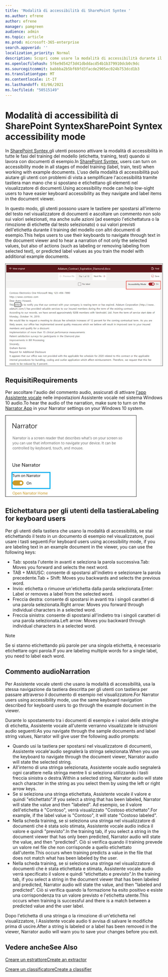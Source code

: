 ```yaml
---
title: 'Modalità di accessibilità di SharePoint Syntex '
ms.author: efrene
author: efrene
manager: pamgreen
audience: admin
ms.topic: article
ms.prod: microsoft-365-enterprise
search.appverid: ''
localization_priority: Normal
description: Scopri come usare la modalità di accessibilità durante il training di un modello in SharePoint Syntex.
ms.openlocfilehash: 5f6e9d542f3d41dbddacd54b1b379910dcb0c9dc
ms.sourcegitcommit: babbba2b5bf69fd3facde2905ec024b753dcd1b3
ms.translationtype: MT
ms.contentlocale: it-IT
ms.lasthandoff: 03/06/2021
ms.locfileid: "50515149"
---
```

# <a name="sharepoint-syntex-accessibility-mode"></a><span data-ttu-id="9135d-103">Modalità di accessibilità di SharePoint Syntex</span><span class="sxs-lookup"><span data-stu-id="9135d-103">SharePoint Syntex accessibility mode</span></span>

<span data-ttu-id="9135d-104">In [SharePoint Syntex,](index.md)gli utenti possono attivare la modalità di accessibilità in tutte le fasi del training del modello (etichetta, training, test) quando si lavora con documenti di esempio.</span><span class="sxs-lookup"><span data-stu-id="9135d-104">In [SharePoint Syntex](index.md), users can turn on accessibility mode in all stages of model training (label, train, test) when working with example documents.</span></span> <span data-ttu-id="9135d-105">L'uso della modalità di accessibilità può aiutare gli utenti con problemi di vista a semplificare l'accessibilità tramite tastiera man mano che si spostano e etichettano gli elementi nel visualizzatore di documenti.</span><span class="sxs-lookup"><span data-stu-id="9135d-105">Using accessibility mode can help low-sight users to have easier keyboard accessibility as they navigate and label items in the document viewer.</span></span>

<span data-ttu-id="9135d-106">In questo modo, gli utenti possono usare le tastiere per spostarsi all'interno del testo nel visualizzatore di documenti e ascoltare un commento non solo sui valori selezionati, ma anche sulle azioni (ad esempio l'etichettatura o la rimozione di etichette dal testo selezionato) o sui valori previsti dell'etichetta durante il training del modello con altri documenti di esempio.</span><span class="sxs-lookup"><span data-stu-id="9135d-106">This helps users to use their keyboards to navigate through text in the document viewer and to hear a narration of not only the selected values, but also of actions (such as labeling or removing labeling from selected text), or predicted label values as you train the model with additional example documents.</span></span> 


![Modalità accessibilità](../media/content-understanding/accessibility-mode.png)

## <a name="requirements"></a><span data-ttu-id="9135d-108">Requisiti</span><span class="sxs-lookup"><span data-stu-id="9135d-108">Requirements</span></span>

<span data-ttu-id="9135d-109">Per ascoltare l'audio del commento audio, assicurati di attivare [l'app Assistente vocale](https://support.microsoft.com/windows/complete-guide-to-narrator-e4397a0d-ef4f-b386-d8ae-c172f109bdb1) nelle impostazioni Assistente vocale nel sistema Windows 10 audio.</span><span class="sxs-lookup"><span data-stu-id="9135d-109">To hear the audio of the narration, make sure to turn on the [Narrator App](https://support.microsoft.com/windows/complete-guide-to-narrator-e4397a0d-ef4f-b386-d8ae-c172f109bdb1) in your Narrator settings on your Windows 10 system.</span></span>

![Attivare Assistente vocale](../media/content-understanding/narrator-settings.png)

## <a name="labeling-for-keyboard-users"></a><span data-ttu-id="9135d-111">Etichettatura per gli utenti della tastiera</span><span class="sxs-lookup"><span data-stu-id="9135d-111">Labeling for keyboard users</span></span>

<span data-ttu-id="9135d-112">Per gli utenti della tastiera che usano la modalità di accessibilità, se stai etichettando il testo in un documento di esempio nel visualizzatore, puoi usare i tasti seguenti:</span><span class="sxs-lookup"><span data-stu-id="9135d-112">For keyboard users using accessibility mode, if you are labeling text in an example document in the viewer, you can use the following keys:</span></span>

- <span data-ttu-id="9135d-113">Tab: sposta l'utente in avanti e seleziona la parola successiva.</span><span class="sxs-lookup"><span data-stu-id="9135d-113">Tab: Moves you forward and selects the next word.</span></span>
- <span data-ttu-id="9135d-114">TAB + MAIUSC: consente di spostarsi all'indietro e selezionare la parola precedente.</span><span class="sxs-lookup"><span data-stu-id="9135d-114">Tab + Shift: Moves you backwards and selects the previous word.</span></span>
- <span data-ttu-id="9135d-115">Invio: etichetta o rimuove un'etichetta dalla parola selezionata.</span><span class="sxs-lookup"><span data-stu-id="9135d-115">Enter: Label or removes a label from the selected word.</span></span>
- <span data-ttu-id="9135d-116">Freccia destra: consente di spostarsi in avanti tra i singoli caratteri di una parola selezionata.</span><span class="sxs-lookup"><span data-stu-id="9135d-116">Right arrow: Moves you forward through individual characters in a selected word.</span></span>
- <span data-ttu-id="9135d-117">Freccia sinistra: consente di spostarsi all'indietro tra i singoli caratteri di una parola selezionata.</span><span class="sxs-lookup"><span data-stu-id="9135d-117">Left arrow: Moves you backward through individual characters in a selected word.</span></span>

> [!NOTE]
> <span data-ttu-id="9135d-118">Se si stanno etichettando più parole per una singola etichetta, è necessario etichettare ogni parola.</span><span class="sxs-lookup"><span data-stu-id="9135d-118">If you are labeling multiple words for a single label, you need to label each word.</span></span>


## <a name="narration"></a><span data-ttu-id="9135d-119">Commento audio</span><span class="sxs-lookup"><span data-stu-id="9135d-119">Narration</span></span>

<span data-ttu-id="9135d-120">Per Assistente vocale utenti che usano la modalità di accessibilità, usa la stessa navigazione da tastiera descritta per gli utenti con tastiera per passare attraverso il documento di esempio nel visualizzatore.</span><span class="sxs-lookup"><span data-stu-id="9135d-120">For Narrator users using accessibility mode, use the same keyboard navigation described for keyboard users to go through the example document in the viewer.</span></span>

<span data-ttu-id="9135d-121">Durante lo spostamento tra i documenti di esempio e i valori delle stringhe di etichetta, Assistente vocale all'utente verranno visualizzate le istruzioni audio seguenti:</span><span class="sxs-lookup"><span data-stu-id="9135d-121">As you navigate through the sample documents and label string values, Narrator will give user the following audio prompts:</span></span>

- <span data-ttu-id="9135d-122">Quando usi la tastiera per spostarsi nel visualizzatore di documenti, Assistente vocale'audio segnalerà la stringa selezionata.</span><span class="sxs-lookup"><span data-stu-id="9135d-122">When you use the keyboard to navigate through the document viewer, Narrator audio will state the selected string.</span></span>
- <span data-ttu-id="9135d-123">All'interno di una stringa selezionata, Assistente vocale audio segnalerà ogni carattere nella stringa mentre li si seleziona utilizzando i tasti freccia sinistra o destra.</span><span class="sxs-lookup"><span data-stu-id="9135d-123">Within a selected string, Narrator audio will state each character in the string as you select them by using the left or right arrow keys.</span></span>
- <span data-ttu-id="9135d-124">Se si seleziona una stringa etichettata, Assistente vocale il valore e quindi "etichettato".</span><span class="sxs-lookup"><span data-stu-id="9135d-124">If you select a string that has been labeled, Narrator will state the value and then "labeled".</span></span>  <span data-ttu-id="9135d-125">Ad esempio, se il valore dell'etichetta è "Contoso", verrà visualizzato "Costoso etichettato".</span><span class="sxs-lookup"><span data-stu-id="9135d-125">For example, if the label value is "Contoso", it will state "Costoso labeled".</span></span> 
- <span data-ttu-id="9135d-126">Nella scheda training, se si seleziona una stringa nel visualizzatore di documenti che è stata solo stimata, Assistente vocale audio indica il valore e quindi "previsto".</span><span class="sxs-lookup"><span data-stu-id="9135d-126">In the training tab, if you select a string in the document viewer that has only been predicted, Narrator audio will state the value, and then "predicted".</span></span> <span data-ttu-id="9135d-127">Ciò si verifica quando il training prevede un valore nel file che non corrisponde a quello etichettato dall'utente.</span><span class="sxs-lookup"><span data-stu-id="9135d-127">This occurs when training predicts a value in the file that does not match what has been labeled by the user.</span></span>
- <span data-ttu-id="9135d-128">Nella scheda training, se si seleziona una stringa nel visualizzatore di documenti che è stata etichettata e stimata, Assistente vocale audio verrà specificato il valore e quindi "etichettato e previsto".</span><span class="sxs-lookup"><span data-stu-id="9135d-128">In the training tab, if you select a string in the document viewer that has been labeled and predicted, Narrator audio will state the value, and then "labeled and predicted".</span></span> <span data-ttu-id="9135d-129">Ciò si verifica quando la formazione ha esito positivo e esiste una corrispondenza tra un valore previsto e l'etichetta utente.</span><span class="sxs-lookup"><span data-stu-id="9135d-129">This occurs when training is successful and there is a match between a predicted value and the user label.</span></span>



<span data-ttu-id="9135d-130">Dopo l'etichetta di una stringa o la rimozione di un'etichetta nel visualizzatore, l Assistente vocale audio ti avvisa di salvare le modifiche prima di uscire.</span><span class="sxs-lookup"><span data-stu-id="9135d-130">After a string is labeled or a label has been removed in the viewer, Narrator audio will warn you to save your changes before you exit.</span></span>

## <a name="see-also"></a><span data-ttu-id="9135d-131">Vedere anche</span><span class="sxs-lookup"><span data-stu-id="9135d-131">See Also</span></span>

[<span data-ttu-id="9135d-132">Creare un estrattore</span><span class="sxs-lookup"><span data-stu-id="9135d-132">Create an extractor</span></span>](create-an-extractor.md)</br>

[<span data-ttu-id="9135d-133">Creare un classificatore</span><span class="sxs-lookup"><span data-stu-id="9135d-133">Create a classifier</span></span>](create-a-classifier.md)</br>










 


  
  



